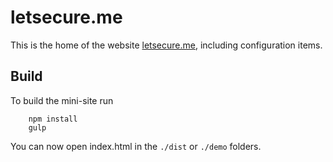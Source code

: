letsecure.me
=============

This is the home of the website [letsecure.me](https://letsecure.me), including configuration items.

## Build

To build the mini-site run

        npm install
        gulp

You can now open index.html in the `./dist` or `./demo` folders.
